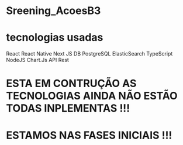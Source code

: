 # Sreening_AcoesB3

# tecnologias usadas
React
React Native
Next JS
DB PostgreSQL
ElasticSearch
TypeScript
NodeJS
Chart.Js
API Rest

# ESTA EM CONTRUÇÃO AS TECNOLOGIAS AINDA NÃO ESTÃO TODAS INPLEMENTAS !!!
# ESTAMOS NAS FASES INICIAIS !!!
